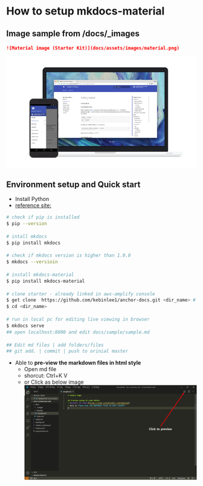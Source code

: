 # How to setup mkdocs-material
 
## Image sample from /docs/_images
```md
![Material image (Starter Kit)](docs/assets/images/material.png)
```
![Material image (Starter Kit)](docs/assets/images/material.png)


## Environment setup and Quick start
* Install Python
* [reference site:](https://squidfunk.github.io/mkdocs-material/getting-started/)
```bash
# check if pip is installed
$ pip --version

# intall mkdocs
$ pip install mkdocs

# check if mkdocs version is higher than 1.0.0
$ mkdocs --versioin 

# install mkdocs-material
$ pip install mkdocs-material

# clone starter - already linked in aws-amplify console
$ get clone  https://github.com/kebinlee1/anchor-docs.git <dir_name> # id, pw required
$ cd <dir_name>

# run in local pc for editing live viewing in browser
$ mkdocs serve 
## open localhost:8000 and edit docs/sample/sample.md

## Edit md files | add folders/files
## git add. | commit | push to orinial master
```

* Able to **pre-view the markdown files in html style**
    - Open md file
    - shorcut: Ctrl+K V
    - or Click as below image
![Material image (Starter Kit)](docs/_images/preview-mdfile.png)
